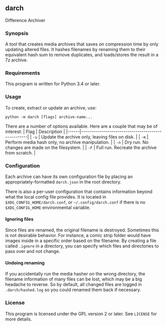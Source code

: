 ## darch
Difference Archiver

### Synopsis
A tool that creates media archives that saves on compression time by only updating altered files. It hashes filenames by renaming them to their equivalent hash sum to remove duplicates, and loads/stores the result in a 7z archive.

### Requirements
This program is written for Python 3.4 or later.

### Usage
To create, extract or update an archive, use:
```
python -m darch [flags] archive-name...
```

There are a number of options available. Here are a couple that may be of interest:
| Flag | Description                                       |
|------|---------------------------------------------------|
| `-u` | Update the archive only, leaving files on disk.   |
| `-m` | Perform media hash only, no archive manipulation. |
| `-n` | Dry run. No changes are made on the filesystem.   |
| `-F` | Full run. Recreate the archive from scratch.      |

### Configuration
Each archive can have its own configuration file by placing an appropriately-formatted `darch.json` in the root directory.

There is also a per-user configuration that contains information beyond what the local config file provides. It is located in `$XDG_CONFIG_HOME/darch.conf`, or `~/.config/darch.conf` if there is no `$XDG_CONFIG_HOME` environmental variable.

#### Ignoring files
Since files are renamed, the original filename is destroyed. Sometimes this is not desirable behavior. For instance, a comic strip folder would have images inside in a specific order based on the filename.
By creating a file called `.ignore` in a directory, you can specify which files and directories to pass over and not change.

#### Undoing renaming
If you accidentally run the media hasher on the wrong directory, the filename information of many files can be lost, which may be a big headache to reverse. So by default, all changed files are logged in `.darch/hashed.log` so you could renamed them back if necessary.

### License
This program is licensed under the GPL version 2 or later. See `LICENSE` for more details.

